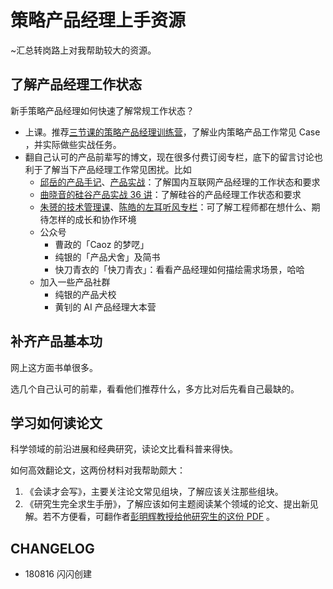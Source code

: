 # 策略产品经理上手资源

~汇总转岗路上对我帮助较大的资源。

## 了解产品经理工作状态

新手策略产品经理如何快速了解常规工作状态？

- 上课。推荐[三节课的策略产品经理训练营](https://road2strategypm.ishanshan.im/Course3jkSPM/ChapCourseStrategyPM.html)，了解业内策略产品工作常见 Case ，并实际做些实战任务。
- 翻自己认可的产品前辈写的博文，现在很多付费订阅专栏，底下的留言讨论也利于了解当下产品经理工作常见困扰。比如
    - [邱岳的产品手记](http://stuq.com/a/100t1)、[产品实战](http://stuq.com/a/100t2)：了解国内互联网产品经理的工作状态和要求
    - [曲晓音的硅谷产品实战 36 讲](http://stuq.com/a/1001u)：了解硅谷的产品经理工作状态和要求
    - [朱赟的技术管理课](http://stuq.com/a/100sZ)、[陈皓的左耳听风专栏](http://stuq.com/a/100t0)：可了解工程师都在想什么、期待怎样的成长和协作环境
    - 公众号
        - 曹政的「Caoz 的梦呓」
        - 纯银的「产品犬舍」及简书
        - 快刀青衣的「快刀青衣」：看看产品经理如何描绘需求场景，哈哈
    - 加入一些产品社群
        - 纯银的产品犬校
        - 黄钊的 AI 产品经理大本营


## 补齐产品基本功

网上这方面书单很多。

选几个自己认可的前辈，看看他们推荐什么，多方比对后先看自己最缺的。


## 学习如何读论文

科学领域的前沿进展和经典研究，读论文比看科普来得快。

如何高效翻论文，这两份材料对我帮助颇大：

1. 《会读才会写》，主要关注论文常见组块，了解应该关注那些组块。
2. 《研究生完全求生手册》，了解应该如何主题阅读某个领域的论文、提出新见解。若不方便看，可翻作者[彭明辉教授给他研究生的这份 PDF](http://cardstatic.openmindclub.com/share/hblabppsc_m%20h.%20perng.pdf) 。

## CHANGELOG 

- 180816 闪闪创建